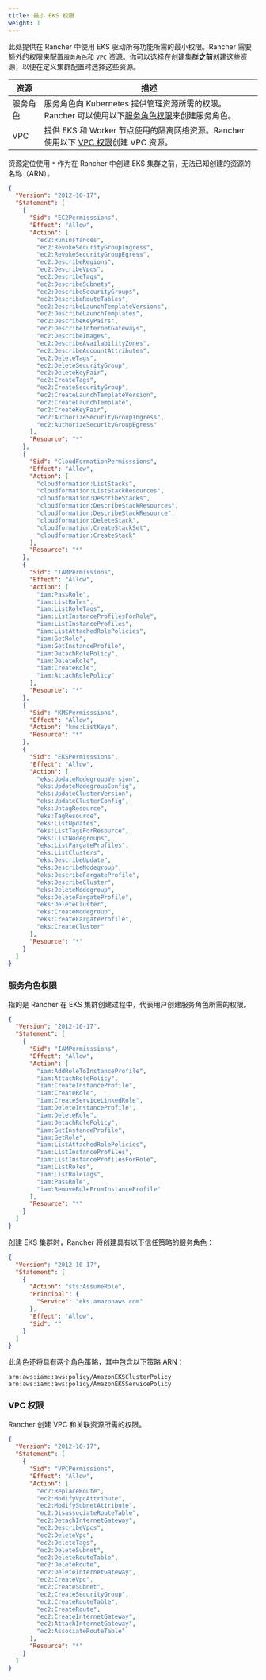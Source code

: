 ```yaml
---
title: 最小 EKS 权限
weight: 1
---
```


此处提供在 Rancher 中使用 EKS 驱动所有功能所需的最小权限。Rancher 需要额外的权限来配置`服务角色`和 `VPC` 资源。你可以选择在创建集群**之前**创建这些资源，以便在定义集群配置时选择这些资源。

| 资源     | 描述                                                                                                                        |
| -------- | --------------------------------------------------------------------------------------------------------------------------- |
| 服务角色 | 服务角色向 Kubernetes 提供管理资源所需的权限。Rancher 可以使用以下[服务角色权限](#service-role-permissions)来创建服务角色。 |
| VPC      | 提供 EKS 和 Worker 节点使用的隔离网络资源。Rancher 使用以下 [VPC 权限](#vpc-permissions)创建 VPC 资源。                     |

资源定位使用 `*` 作为在 Rancher 中创建 EKS 集群之前，无法已知创建的资源的名称（ARN）。

```json
{
  "Version": "2012-10-17",
  "Statement": [
    {
      "Sid": "EC2Permisssions",
      "Effect": "Allow",
      "Action": [
        "ec2:RunInstances",
        "ec2:RevokeSecurityGroupIngress",
        "ec2:RevokeSecurityGroupEgress",
        "ec2:DescribeRegions",
        "ec2:DescribeVpcs",
        "ec2:DescribeTags",
        "ec2:DescribeSubnets",
        "ec2:DescribeSecurityGroups",
        "ec2:DescribeRouteTables",
        "ec2:DescribeLaunchTemplateVersions",
        "ec2:DescribeLaunchTemplates",
        "ec2:DescribeKeyPairs",
        "ec2:DescribeInternetGateways",
        "ec2:DescribeImages",
        "ec2:DescribeAvailabilityZones",
        "ec2:DescribeAccountAttributes",
        "ec2:DeleteTags",
        "ec2:DeleteSecurityGroup",
        "ec2:DeleteKeyPair",
        "ec2:CreateTags",
        "ec2:CreateSecurityGroup",
        "ec2:CreateLaunchTemplateVersion",
        "ec2:CreateLaunchTemplate",
        "ec2:CreateKeyPair",
        "ec2:AuthorizeSecurityGroupIngress",
        "ec2:AuthorizeSecurityGroupEgress"
      ],
      "Resource": "*"
    },
    {
      "Sid": "CloudFormationPermisssions",
      "Effect": "Allow",
      "Action": [
        "cloudformation:ListStacks",
        "cloudformation:ListStackResources",
        "cloudformation:DescribeStacks",
        "cloudformation:DescribeStackResources",
        "cloudformation:DescribeStackResource",
        "cloudformation:DeleteStack",
        "cloudformation:CreateStackSet",
        "cloudformation:CreateStack"
      ],
      "Resource": "*"
    },
    {
      "Sid": "IAMPermissions",
      "Effect": "Allow",
      "Action": [
        "iam:PassRole",
        "iam:ListRoles",
        "iam:ListRoleTags",
        "iam:ListInstanceProfilesForRole",
        "iam:ListInstanceProfiles",
        "iam:ListAttachedRolePolicies",
        "iam:GetRole",
        "iam:GetInstanceProfile",
        "iam:DetachRolePolicy",
        "iam:DeleteRole",
        "iam:CreateRole",
        "iam:AttachRolePolicy"
      ],
      "Resource": "*"
    },
    {
      "Sid": "KMSPermisssions",
      "Effect": "Allow",
      "Action": "kms:ListKeys",
      "Resource": "*"
    },
    {
      "Sid": "EKSPermisssions",
      "Effect": "Allow",
      "Action": [
        "eks:UpdateNodegroupVersion",
        "eks:UpdateNodegroupConfig",
        "eks:UpdateClusterVersion",
        "eks:UpdateClusterConfig",
        "eks:UntagResource",
        "eks:TagResource",
        "eks:ListUpdates",
        "eks:ListTagsForResource",
        "eks:ListNodegroups",
        "eks:ListFargateProfiles",
        "eks:ListClusters",
        "eks:DescribeUpdate",
        "eks:DescribeNodegroup",
        "eks:DescribeFargateProfile",
        "eks:DescribeCluster",
        "eks:DeleteNodegroup",
        "eks:DeleteFargateProfile",
        "eks:DeleteCluster",
        "eks:CreateNodegroup",
        "eks:CreateFargateProfile",
        "eks:CreateCluster"
      ],
      "Resource": "*"
    }
  ]
}
```

### 服务角色权限

指的是 Rancher 在 EKS 集群创建过程中，代表用户创建服务角色所需的权限。

```json
{
  "Version": "2012-10-17",
  "Statement": [
    {
      "Sid": "IAMPermisssions",
      "Effect": "Allow",
      "Action": [
        "iam:AddRoleToInstanceProfile",
        "iam:AttachRolePolicy",
        "iam:CreateInstanceProfile",
        "iam:CreateRole",
        "iam:CreateServiceLinkedRole",
        "iam:DeleteInstanceProfile",
        "iam:DeleteRole",
        "iam:DetachRolePolicy",
        "iam:GetInstanceProfile",
        "iam:GetRole",
        "iam:ListAttachedRolePolicies",
        "iam:ListInstanceProfiles",
        "iam:ListInstanceProfilesForRole",
        "iam:ListRoles",
        "iam:ListRoleTags",
        "iam:PassRole",
        "iam:RemoveRoleFromInstanceProfile"
      ],
      "Resource": "*"
    }
  ]
}
```

创建 EKS 集群时，Rancher 将创建具有以下信任策略的服务角色：

```json
{
  "Version": "2012-10-17",
  "Statement": [
    {
      "Action": "sts:AssumeRole",
      "Principal": {
        "Service": "eks.amazonaws.com"
      },
      "Effect": "Allow",
      "Sid": ""
    }
  ]
}
```

此角色还将具有两个角色策略，其中包含以下策略 ARN：

```
arn:aws:iam::aws:policy/AmazonEKSClusterPolicy
arn:aws:iam::aws:policy/AmazonEKSServicePolicy
```

### VPC 权限

Rancher 创建 VPC 和关联资源所需的权限。

```json
{
  "Version": "2012-10-17",
  "Statement": [
    {
      "Sid": "VPCPermissions",
      "Effect": "Allow",
      "Action": [
        "ec2:ReplaceRoute",
        "ec2:ModifyVpcAttribute",
        "ec2:ModifySubnetAttribute",
        "ec2:DisassociateRouteTable",
        "ec2:DetachInternetGateway",
        "ec2:DescribeVpcs",
        "ec2:DeleteVpc",
        "ec2:DeleteTags",
        "ec2:DeleteSubnet",
        "ec2:DeleteRouteTable",
        "ec2:DeleteRoute",
        "ec2:DeleteInternetGateway",
        "ec2:CreateVpc",
        "ec2:CreateSubnet",
        "ec2:CreateSecurityGroup",
        "ec2:CreateRouteTable",
        "ec2:CreateRoute",
        "ec2:CreateInternetGateway",
        "ec2:AttachInternetGateway",
        "ec2:AssociateRouteTable"
      ],
      "Resource": "*"
    }
  ]
}
```
